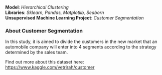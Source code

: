 **Model**: *Hierarchical Clustering*  
**Libraries**: *Sklearn, Pandas, Matplotlib, Seaborn*  
**Unsupervised Machine Learning Project**: *Customer Segmentation*  

### About Customer Segmentation    
In this study, it is aimed to divide the customers in the new market that an automobile company will enter into 4 segments according to the strategy determined by the sales team. 

Find out more about this dataset here: https://www.kaggle.com/vetrirah/customer 
